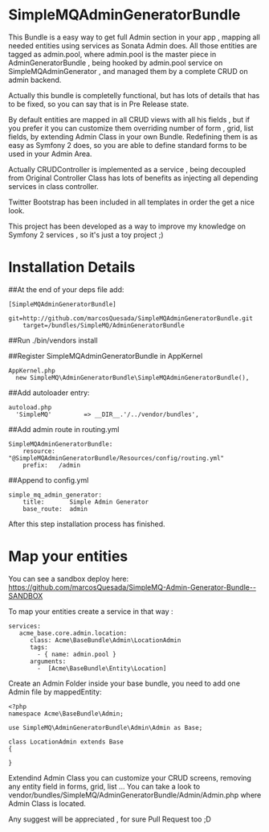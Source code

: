 SimpleMQAdminGeneratorBundle 
============================

This Bundle is a easy way to get full Admin section in your app , mapping all needed entities using services 
as Sonata Admin does. All those entities are tagged as admin.pool, where admin.pool is the master piece in 
AdminGeneratorBundle , being hooked by admin.pool service on SimpleMQAdminGenerator , and managed them by a 
complete CRUD on admin backend.

Actually this bundle is completelly functional, but has lots of details that has to be fixed, so you can say that
is in Pre Release state.

By default entities are mapped in all CRUD views with all his fields , but if you prefer it you can customize them
overriding number of form , grid, list fields, by extending Admin Class in your own Bundle.
Redefining them is as easy as Symfony 2 does, so you are able to define standard forms to be used in your Admin Area. 

Actually CRUDController is implemented as a service , being decoupled from Original Controller Class has 
lots of benefits as injecting all depending services in class controller.

Twitter Bootstrap has been included in all templates in order the get a nice look.

This project has been developed as a way to improve my knowledge on Symfony 2 services , so it's just a toy project ;)

Installation Details
====================

##At the end of your deps file add:
```
[SimpleMQAdminGeneratorBundle]
    git=http://github.com/marcosQuesada/SimpleMQAdminGeneratorBundle.git
    target=/bundles/SimpleMQ/AdminGeneratorBundle
```
##Run ./bin/vendors install 

##Register SimpleMQAdminGeneratorBundle in AppKernel
``` 
AppKernel.php
  new SimpleMQ\AdminGeneratorBundle\SimpleMQAdminGeneratorBundle(),
```

##Add autoloader entry:
``` 
autoload.php
  'SimpleMQ'         => __DIR__.'/../vendor/bundles',   
```

##Add admin route in routing.yml
```
SimpleMQAdminGeneratorBundle:
    resource: "@SimpleMQAdminGeneratorBundle/Resources/config/routing.yml"
    prefix:   /admin
```
##Append to config.yml
```
simple_mq_admin_generator:
    title:       Simple Admin Generator
    base_route:  admin   
```

After this step installation process has finished. 

Map your entities
=================

You can see a sandbox deploy here: 
  https://github.com/marcosQuesada/SimpleMQ-Admin-Generator-Bundle--SANDBOX

 To map your entities create a service in that way :
```
services:
   acme_base.core.admin.location:
      class: Acme\BaseBundle\Admin\LocationAdmin
      tags:
        - { name: admin.pool }
      arguments:         
        -  [Acme\BaseBundle\Entity\Location]
```

Create an Admin Folder inside your base bundle, you need to add one Admin file by mappedEntity:
```
<?php
namespace Acme\BaseBundle\Admin;

use SimpleMQ\AdminGeneratorBundle\Admin\Admin as Base;

class LocationAdmin extends Base
{

}
```
Extendind Admin Class you can customize your CRUD screens, removing any entity field in forms, grid, list ...
You can take a look to vendor/bundles/SimpleMQ/AdminGeneratorBundle/Admin/Admin.php where Admin Class is located.

Any suggest will be appreciated , for sure Pull Request too ;D
